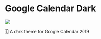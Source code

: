 # Google Calendar Dark

![](https://img.shields.io/badge/version-0.0.2-green.svg)

🗓 A dark theme for Google Calendar 2019

